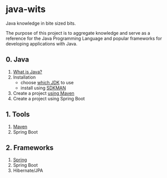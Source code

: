 # java-wits
Java knowledge in bite sized bits.

The purpose of this project is to aggregate knowledge and serve as a reference for the Java Programming Language and popular frameworks for developing applications with Java.

## 0. Java
1. [What is Java?](https://www.ibm.com/topics/java)
2. Installation
    * choose [which JDK](https://whichjdk.com/) to use
    * install using [SDKMAN](https://sdkman.io/)
3. Create a project [using Maven](1-tools/maven.md)
4. Create a project using Spring Boot

## 1. Tools
1. [Maven](1-tools/maven.md)
2. Spring Boot

## 2. Frameworks
1. [Spring](https://spring.io/)
2. Spring Boot
3. Hibernate/JPA

